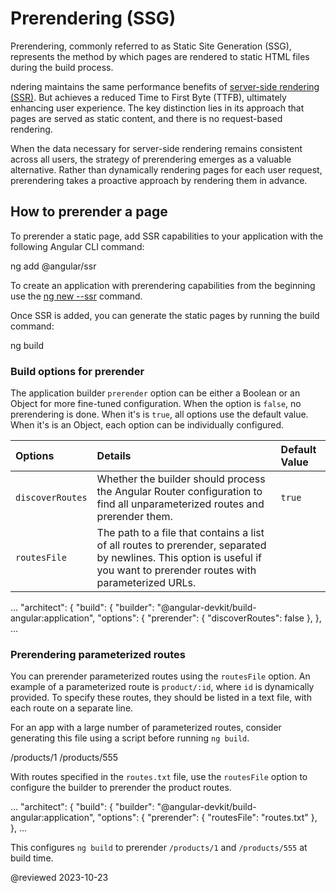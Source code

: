# Prerendering (SSG)

Prerendering, commonly referred to as Static Site Generation (SSG), represents the method by which pages are rendered to static HTML files during the build process.

ndering maintains the same performance benefits of [server-side rendering (SSR)](/guide/universal/#why-do-it). But achieves a reduced Time to First Byte (TTFB), ultimately enhancing user experience. The key distinction lies in its approach that pages are served as static content, and there is no request-based rendering.

When the data necessary for server-side rendering remains consistent across all users, the strategy of prerendering emerges as a valuable alternative. Rather than dynamically rendering pages for each user request, prerendering takes a proactive approach by rendering them in advance.

## How to prerender a page

To prerender a static page, add SSR capabilities to your application with the following Angular CLI command:

<code-example format="shell" language="shell">

ng add &commat;angular/ssr

</code-example>

<div class="alert is-helpful">

To create an application with prerendering capabilities from the beginning use the [ng new --ssr](cli/new) command.

</div>

Once SSR is added, you can generate the static pages by running the build command:

<code-example format="shell" language="shell">

ng build

</code-example>

### Build options for prerender

The application builder `prerender` option can be either a Boolean or an Object for more fine-tuned configuration.
When the option is `false`, no prerendering is done. When it's is `true`, all options use the default value. When it's is an Object, each option can be individually configured.

| Options          | Details                                                                                                                                                                   | Default Value |
| :--------------- | :------------------------------------------------------------------------------------------------------------------------------------------------------------------------ | :------------ |
| `discoverRoutes` | Whether the builder should process the Angular Router configuration to find all unparameterized routes and prerender them.                                                | `true`        |
| `routesFile`     | The path to a file that contains a list of all routes to prerender, separated by newlines. This option is useful if you want to prerender routes with parameterized URLs. |               |

<code-example format="json" language="json">

&hellip;
"architect": {
  "build": {
    "builder": "&commat;angular-devkit/build-angular:application",
      "options": {
        "prerender": {
          "discoverRoutes": false
        },
       },
&hellip;

</code-example>

### Prerendering parameterized routes

You can prerender parameterized routes using the `routesFile` option. An example of a parameterized route is `product/:id`, where `id` is dynamically provided. To specify these routes, they should be listed in a text file, with each route on a separate line.

For an app with a large number of parameterized routes, consider generating this file using a script before running `ng build`.

<code-example language="none" header="routes.txt">

/products/1
/products/555

</code-example>

With routes specified in the `routes.txt` file, use the `routesFile` option to configure the builder to prerender the product routes.

<code-example format="json" language="json">

&hellip;
"architect": {
  "build": {
    "builder": "&commat;angular-devkit/build-angular:application",
      "options": {
        "prerender": {
          "routesFile": "routes.txt"
        },
      },
&hellip;

</code-example>

This configures `ng build` to prerender `/products/1` and `/products/555` at build time.

<!-- links -->

<!-- external links -->

<!-- end links -->

@reviewed 2023-10-23
